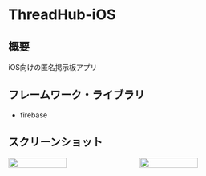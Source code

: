 # ThreadHub-iOS
## 概要
iOS向けの匿名掲示板アプリ

## フレームワーク・ライブラリ
- firebase

## スクリーンショット
<div style="display: flex; justify-content: space-between;">
  <img style="display: block; width: 48%;" src="https://user-images.githubusercontent.com/65577595/174473440-ff86f12c-994f-45fb-bcb9-e314f219b358.png"/>
  <img style="display: block; width: 48%;" src="https://user-images.githubusercontent.com/65577595/174473462-ad3f183d-15d1-48f0-aa9f-dcc5dcf1912b.png"/>
</div>
